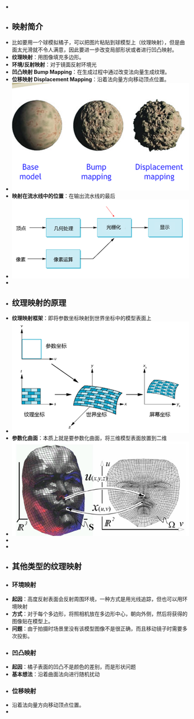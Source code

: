 -
- ## 映射简介
- 比如要用一个球模拟橘子，可以把图片粘贴到球模型上（纹理映射），但是曲面太光滑就不令人满意，因此要进一步改变局部形状或者进行凹凸映射。
- **纹理映射**：用图像填充多边形。
- **环境/反射映射**：对于镜面反射环境光
- **凹凸映射 Bump Mapping**：在生成过程中通过改变法向量生成纹理。
- **位移映射 Displacement Mapping**：沿着法向量方向移动顶点位置。
- ![image.png](../assets/image_1735293761995_0.png)
- **映射在流水线中的位置**：在输出流水线的最后
- ![image.png](../assets/image_1735293805672_0.png)
-
- ## 纹理映射的原理
- **纹理映射框架**：即将参数坐标映射到世界坐标中的模型表面上
- ![image.png](../assets/image_1735293902185_0.png)
- **参数化曲面**：本质上就是要参数化曲面，将三维模型表面放置到二维
- ![image.png](../assets/image_1735294135652_0.png)
-
-
- ## 其他类型的纹理映射
- ### 环境映射
- **起因**：高度反射表面会反射周围环境，一种方式是用光线追踪，但也可以用环境映射
- **方式**：对于每个多边形，将照相机放在多边形中心，朝向外侧，然后将获得的图像贴在模型上。
- **问题**：由于拍摄时场景里没有该模型图像不是很正确，而且移动镜子时需要多次投影。
- ### 凹凸映射
- **起因**：橘子表面的凹凸不是颜色的差别，而是形状问题
- **基本想法**：沿着曲面法向进行随机扰动
- ### 位移映射
- 沿着法向量方向移动顶点位置。
-